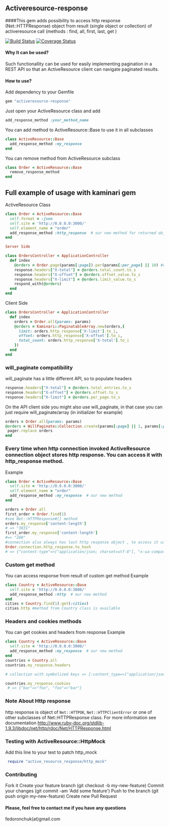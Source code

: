 ## Activeresource-response 
####This gem adds possibility to access http response (Net::HTTPResponse) object from result (single object or collection) of activeresource call (methods : find, all, first, last, get )

[![Build Status](http://img.shields.io/travis/Fivell/activeresource-response.png)](https://travis-ci.org/Fivell/activeresource-response)
[![Coverage Status](http://img.shields.io/coveralls/Fivell/activeresource-response.svg)](https://coveralls.io/r/Fivell/activeresource-response)


#### Why It can be used?
Such functionallity can be used for easily implementing pagination in a REST API so that an ActiveResource client can navigate paginated results.

#### How to use?
Add dependency to your Gemfile

```ruby
gem "activeresource-response"
```

Just open your ActiveResource class  and add 

```ruby
add_response_method :your_method_name
```

You can add method to ActiveResource::Base to use it in all subclasses

```ruby
class ActiveResource::Base
  add_response_method :my_response  
end
```

You can remove method from ActiveResource subclass

```ruby
class Order < ActiveResource::Base
  remove_response_method  
end
```

## Full example of usage with kaminari gem

ActiveResource Class

```ruby
class Order < ActiveResource::Base
  self.format = :json
  self.site = 'http://0.0.0.0:3000/'
  self.element_name = "order" 
  add_response_method :http_response  # our new method for returned objects 
end
```

```ruby
Server Side

class OrdersController < ApplicationController
  def index
    @orders = Order.page(params[:page]).per(params[:per_page] || 10) #default 10 per page
    response.headers["X-total"] = @orders.total_count.to_s
    response.headers["X-offset"] = @orders.offset_value.to_s
    response.headers["X-limit"] = @orders.limit_value.to_s
    respond_with(@orders)
  end
end
```

Client Side

```ruby
class OrdersController < ApplicationController
  def index
    orders = Order.all(params: params)     
    @orders = Kaminari::PaginatableArray.new(orders,{
      limit: orders.http_response['X-limit'].to_i,
      offset: orders.http_response['X-offset'].to_i,
      total_count: orders.http_response['X-total'].to_i
    }) 
  end
end
```

### will_paginate compatibility
will_paginate has a little different API, so to populate headers 

```ruby
response.headers["X-total"] = @orders.total_entries.to_s
response.headers["X-offset"] = @orders.offset.to_s
response.headers["X-limit"] = @orders.per_page.to_s
``` 

On the API client side you might also use will_paginate, in that case you can just require will_paginate/array (in initializer for example)
 ```ruby
 orders = Order.all(params: params)     
 @orders = WillPaginate::Collection.create(params[:page] || 1, params[:per_page] || 10, orders.http_response['X-total'].to_i) do |pager|
  pager.replace orders
end
```

### Every time when http connection invoked ActiveResource connection object  stores http response. You can access it with http_response method. 
Example
```ruby
class Order < ActiveResource::Base
  self.site = 'http://0.0.0.0:3000/'
  self.element_name = "order" 
  add_response_method :my_response  # our new method 
end

orders = Order.all
first_order = Order.find(1) 
#see Net::HTTPResponse#[] method
orders.my_response['content-length'] 
# => "3831" 
first_order.my_response['content-length'] 
#=> "260"
#connection also always has last http response object , to access it use http_response method
Order.connection.http_response.to_hash
# => {"content-type"=>["application/json; charset=utf-8"], "x-ua-compatible"=>["IE=Edge"], "etag"=>["\"573cabd02b2f1f90405f7f4f77995fab\""], "cache-control"=>["max-age=0, private, must-revalidate"], "x-request-id"=>["2911c13a0c781044c474450ed789613d"], "x-runtime"=>["0.071018"], "content-length"=>["260"], "server"=>["WEBrick/1.3.1 (Ruby/1.9.2/2011-02-18)"], "date"=>["Sun, 19 Feb 2012 10:21:29 GMT"], "connection"=>["close"]} 
 ```
 
### Custom get method
You can access response from result of custom get method
Example
```ruby
class Country < ActiveResource::Base
  self.site = 'http://0.0.0.0:3000/'
  add_response_method :http  # our new method
end
cities = Country.find(1).get(:cities)
cities.http #method from Country class is available
``` 

### Headers and cookies methods 
You can get cookies and headers from response 
Example
```ruby
class Country < ActiveResource::Base
  self.site = 'http://0.0.0.0:3000/'
  add_response_method :my_response  # our new method
end
countries = Country.all
countries.my_response.headers

# collection with symbolized keys => {:content_type=>["application/json; charset=utf-8"], :x_ua_compatible=>["IE=Edge"], ..., :set_cookie=>["bar=foo; path=/", "foo=bar; path=/"]} 

countries.my_response.cookies
 # => {"bar"=>"foo", "foo"=>"bar"}   
 ```
 
### Note About Http response 
http response is object of ```Net::HTTPOK```, ```Net::HTTPClientError``` or one of other subclasses
of Net::HTTPResponse class. For more information see documentation  http://www.ruby-doc.org/stdlib-1.9.3/libdoc/net/http/rdoc/Net/HTTPResponse.html

### Testing with ActiveResource::HttpMock
Add this line to your test to patch http_mock

```ruby
 require "active_resource_response/http_mock"
```

### Contributing
  Fork it
  Create your feature branch (git checkout -b my-new-feature)
  Commit your changes (git commit -am 'Add some feature')
  Push to the branch (git push origin my-new-feature)
  Create new Pull Request


#### Please, feel free to contact me if you have any questions
fedoronchuk(at)gmail.com

